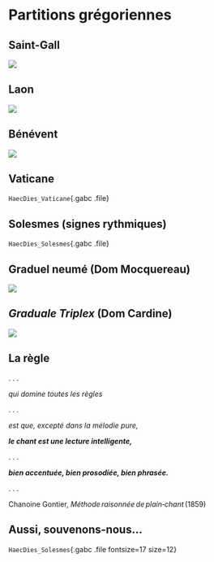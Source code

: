 # Partitions grégoriennes

## Saint-Gall

![](img/HaecDies_SG359.avif)

## Laon

![](img/HaecDies_L239.avif)

## Bénévent

![](img/HaecDies_B6-34.avif)

## Vaticane

`HaecDies_Vaticane`{.gabc .file}

## Solesmes (signes rythmiques)

`HaecDies_Solesmes`{.gabc .file}

## Graduel neumé (Dom Mocquereau)

![](img/Mocquereau_GraduelNeume.avif)

## *Graduale Triplex* (Dom Cardine)

![](img/Cardine_GradualeTriplex.avif)

## La règle

. . .

*qui domine toutes les règles*

. . .

*est que, excepté dans la mélodie pure,*

***le chant est une lecture intelligente,***

. . .

***bien accentuée, bien prosodiée, bien phrasée.***

. . .

Chanoine Gontier, *Méthode raisonnée de plain‑chant* (1859)

## Aussi, souvenons-nous…

`HaecDies_Solesmes`{.gabc .file fontsize=17 size=12}
